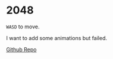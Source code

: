 # 2048

`WASD` to move.

I want to add some animations but failed.

[Github Repo](https://github.com/EnderMio/2048)